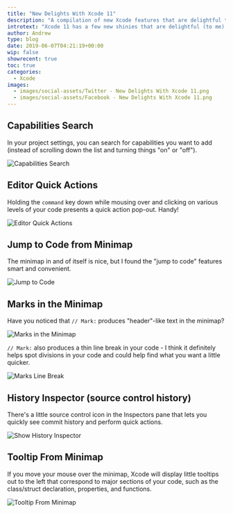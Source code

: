 ```yaml
---
title: "New Delights With Xcode 11"
description: "A compilation of new Xcode features that are delightful to me."
introtext: "Xcode 11 has a few new shinies that are delightful (to me).  This running list is here for you to notice and (hopefully) enjoy as well."
author: Andrew
type: blog
date: 2019-06-07T04:21:19+00:00
wip: false
showrecent: true
toc: true
categories:
  - Xcode
images:
  - images/social-assets/Twitter - New Delights With Xcode 11.png
  - images/social-assets/Facebook - New Delights With Xcode 11.png
---
```


## Capabilities Search
In your project settings, you can search for capabilities you want to add (instead of scrolling down the list and turning things "on" or "off").

![Capabilities Search](capabilities-search.gif)

## Editor Quick Actions
Holding the `command` key down while mousing over and clicking on various levels of your code presents a quick action pop-out.  Handy!

![Editor Quick Actions](editor-quick-actions.gif)

## Jump to Code from Minimap
The minimap in and of itself is nice, but I found the "jump to code" features smart and convenient.

![Jump to Code](jump-to-code.gif)

## Marks in the Minimap
Have you noticed that `// Mark:` produces "header"-like text in the minimap?

![Marks in the Minimap](marks-minimap.png)

`// Mark:` also produces a thin line break in your code - I think it definitely helps spot divisions in your code and could help find what you want a little quicker.

![Marks Line Break](marks-linebreak.png)

## History Inspector (source control history)
There's a little source control icon in the Inspectors pane that lets you quickly see commit history and perform quick actions.

![Show History Inspector](show-history-inspector.gif)

## Tooltip From Minimap
If you move your mouse over the minimap, Xcode will display little tooltips out to the left that correspond to major sections of your code, such as the class/struct declaration, properties, and functions.

![Tooltip From Minimap](tooltip-from-minimap.gif)